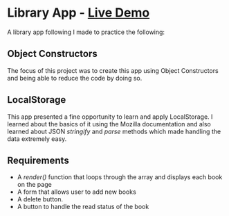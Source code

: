 # Library App - [Live Demo](https://shivsgkashyap.github.io/library-app/)

A library app following I made to practice the following:

## Object Constructors

The focus of this project was to create this app using Object Constructors and
being able to reduce the code by doing so.

## LocalStorage

This app presented a fine opportunity to learn and apply
LocalStorage. I learned about the basics of it using the Mozilla documentation
and also learned about JSON _stringify_ and _parse_ methods which made handling the
data extremely easy.

## Requirements

- A _render()_ function that loops through the array and displays each book on the page
- A form that allows user to add new books
- A delete button.
- A button to handle the read status of the book
